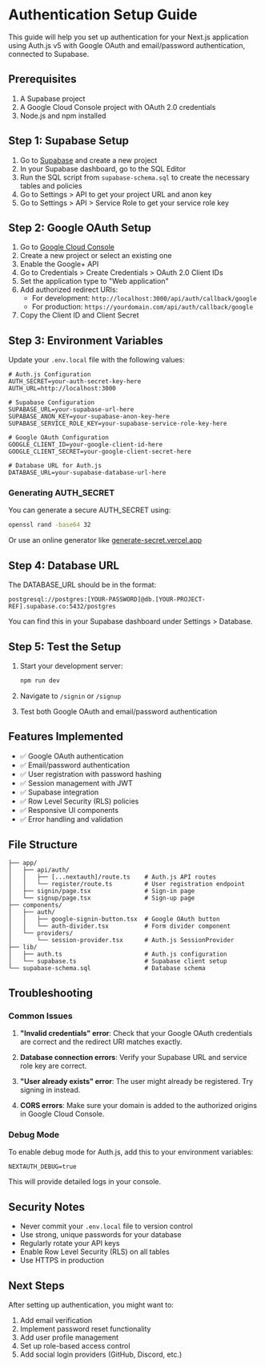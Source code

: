 # Authentication Setup Guide

This guide will help you set up authentication for your Next.js application using Auth.js v5 with Google OAuth and email/password authentication, connected to Supabase.

## Prerequisites

1. A Supabase project
2. A Google Cloud Console project with OAuth 2.0 credentials
3. Node.js and npm installed

## Step 1: Supabase Setup

1. Go to [Supabase](https://supabase.com) and create a new project
2. In your Supabase dashboard, go to the SQL Editor
3. Run the SQL script from `supabase-schema.sql` to create the necessary tables and policies
4. Go to Settings > API to get your project URL and anon key
5. Go to Settings > API > Service Role to get your service role key

## Step 2: Google OAuth Setup

1. Go to [Google Cloud Console](https://console.cloud.google.com)
2. Create a new project or select an existing one
3. Enable the Google+ API
4. Go to Credentials > Create Credentials > OAuth 2.0 Client IDs
5. Set the application type to "Web application"
6. Add authorized redirect URIs:
   - For development: `http://localhost:3000/api/auth/callback/google`
   - For production: `https://yourdomain.com/api/auth/callback/google`
7. Copy the Client ID and Client Secret

## Step 3: Environment Variables

Update your `.env.local` file with the following values:

```env
# Auth.js Configuration
AUTH_SECRET=your-auth-secret-key-here
AUTH_URL=http://localhost:3000

# Supabase Configuration
SUPABASE_URL=your-supabase-url-here
SUPABASE_ANON_KEY=your-supabase-anon-key-here
SUPABASE_SERVICE_ROLE_KEY=your-supabase-service-role-key-here

# Google OAuth Configuration
GOOGLE_CLIENT_ID=your-google-client-id-here
GOOGLE_CLIENT_SECRET=your-google-client-secret-here

# Database URL for Auth.js
DATABASE_URL=your-supabase-database-url-here
```

### Generating AUTH_SECRET

You can generate a secure AUTH_SECRET using:

```bash
openssl rand -base64 32
```

Or use an online generator like [generate-secret.vercel.app](https://generate-secret.vercel.app/32)

## Step 4: Database URL

The DATABASE_URL should be in the format:
```
postgresql://postgres:[YOUR-PASSWORD]@db.[YOUR-PROJECT-REF].supabase.co:5432/postgres
```

You can find this in your Supabase dashboard under Settings > Database.

## Step 5: Test the Setup

1. Start your development server:
   ```bash
   npm run dev
   ```

2. Navigate to `/signin` or `/signup`
3. Test both Google OAuth and email/password authentication

## Features Implemented

- ✅ Google OAuth authentication
- ✅ Email/password authentication
- ✅ User registration with password hashing
- ✅ Session management with JWT
- ✅ Supabase integration
- ✅ Row Level Security (RLS) policies
- ✅ Responsive UI components
- ✅ Error handling and validation

## File Structure

```
├── app/
│   ├── api/auth/
│   │   ├── [...nextauth]/route.ts    # Auth.js API routes
│   │   └── register/route.ts         # User registration endpoint
│   ├── signin/page.tsx               # Sign-in page
│   └── signup/page.tsx               # Sign-up page
├── components/
│   ├── auth/
│   │   ├── google-signin-button.tsx  # Google OAuth button
│   │   └── auth-divider.tsx          # Form divider component
│   └── providers/
│       └── session-provider.tsx      # Auth.js SessionProvider
├── lib/
│   ├── auth.ts                       # Auth.js configuration
│   └── supabase.ts                   # Supabase client setup
└── supabase-schema.sql               # Database schema
```

## Troubleshooting

### Common Issues

1. **"Invalid credentials" error**: Check that your Google OAuth credentials are correct and the redirect URI matches exactly.

2. **Database connection errors**: Verify your Supabase URL and service role key are correct.

3. **"User already exists" error**: The user might already be registered. Try signing in instead.

4. **CORS errors**: Make sure your domain is added to the authorized origins in Google Cloud Console.

### Debug Mode

To enable debug mode for Auth.js, add this to your environment variables:

```env
NEXTAUTH_DEBUG=true
```

This will provide detailed logs in your console.

## Security Notes

- Never commit your `.env.local` file to version control
- Use strong, unique passwords for your database
- Regularly rotate your API keys
- Enable Row Level Security (RLS) on all tables
- Use HTTPS in production

## Next Steps

After setting up authentication, you might want to:

1. Add email verification
2. Implement password reset functionality
3. Add user profile management
4. Set up role-based access control
5. Add social login providers (GitHub, Discord, etc.)
